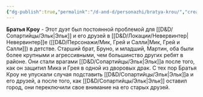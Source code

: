 ```yaml
---
{"dg-publish":true,"permalink":"/d-and-d/personazhi/bratya-krou/","created":"2023-07-16T06:49:32.000+04:00","updated":"2023-12-26T15:50:27.347+04:00"}
---
```



**Братья Кроу** - Этот дуэт был постоянной проблемой для [[D&D/Сопартийцы/Эльк\|Эльк]] и его друзей в [[D&D/Локации/Невервинтер\|Невервинтер]]е ([[D&D/Персонажи/Мик, Грей и Салли\|Мик, Грей и Салли]]) в детстве. Старший брат, Бруно, и младший, Мартин, оба были более крупными и агрессивными, чем большинство других ребят в районе. Они стали врагами [[D&D/Сопартийцы/Эльк\|Эльк]]а после того, как он защитил Мика и Грея в одной из дворовых драк. С тех пор Братья Кроу не упускали случая подставить [[D&D/Сопартийцы/Эльк\|Эльк]]а и его друзей, а после того, как [[D&D/Сопартийцы/Эльк\|Эльк]] оставил город, они переключили свое внимание на его старых друзей.